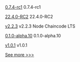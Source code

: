 
[0.7.4-rc1](https://github.com/hyperledger/aries-cloudagent-python/releases/tag/0.7.4-rc1) 0.7.4-rc1

[22.4.0-RC2](https://github.com/hyperledger/besu/releases/tag/22.4.0-RC2) 22.4.0-RC2

[v2.2.3](https://github.com/hyperledger/fabric-chaincode-node/releases/tag/v2.2.3) v2.2.3 Node Chaincode LTS

[0.1.0-alpha.10](https://github.com/hyperledger/firefly-sdk-nodejs/releases/tag/0.1.0-alpha.10) 0.1.0-alpha.10

[v1.0.1](https://github.com/hyperledger/firefly-cli/releases/tag/v1.0.1) v1.0.1


[See more >>>](https://start-here.hyperledger.org/releases)
